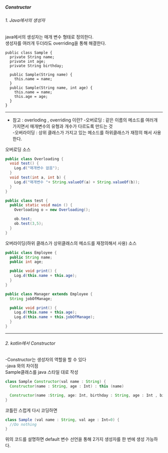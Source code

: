 <h5>Constructor</h5>

<h6>1. Java에서의 생성자</h6>
java에서의 생성자는 매개 변수 형태로 정의한다.<br>
생성자를 여러개 두더라도 overriding을 통해 해결한다.


~~~
public class Sample {
  private String name;
  private int age;
  private String birthday;

  public Sample(String name) {
    this.name = name;
  }
  public Sample(String name, int age) {
    this.name = name;
    this.age = age;
  }
}
~~~


---
* 참고 : overloding , overriding 이란?
-오버로딩 : 같은 이름의 메소드를 여러개 가지면서 매개변수의 유형과 개수가 다르도록 만드는 것 <br>
-오버라이딩 : 상위 클래스가 가지고 있는 메소드를 하위클래스가 재정의 해서 사용한다.<br>


오버로딩 소스
```java
public class Overloading {
  void test() {
    Log.d("매개변수 없음");
  }
  void test(int a, int b) {
    Log.d("매개변수 "+ String.valueOf(a) + String.valueOf(b));
  }
}

public class test {
  public static void main () {
    Overloading o = new Overloading();

    ob.test;
    ob.test(3,5);
  }
}
```

오버라이딩(하위 클래스가 상위클래스의 메소드를 재정의해서 사용) 소스
```java
public class Employee {
  public String name;
  public int age;

  public void print() {
    Log.d(this.name + this.age);
  }
}

public class Manager extends Employee {
  String jobOfManage;

  public void print() {
    Log.d(this.name + this.age);
    Log.d(this.name + this.jobOfManage);
  }
}
```
---

<h6>2. kotlin에서 Constructor</h6>
-Constructor는 생성자의 역할을 할 수 있다<br>
-java 와의 차이점 <br>
Sample클래스를 java 스타일 대로 작성

```java
class Sample Constructor(val name : String) {
  Constructor(name : String, age : Int) : this (name)

  Constructor(name :String, age: Int, birthday : String, age : Int , birthday : String) :this(name, age)
}
```
코틀린 스럽게 다시 코딩하면 <br>


```java
class Sample (val name : String, val age : Int=0) {
  //Do nothing
}
```
위의 코드를 설명하면 default 변수 선언을 통해 2가지 생성자를 한 번에 생성 가능하다.
